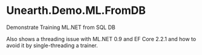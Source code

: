 # Unearth.Demo.ML.FromDB
Demonstrate Training ML.NET from SQL DB

Also shows a threading issue with ML.NET 0.9 and EF Core 2.2.1 and how to avoid it by single-threading a trainer.

